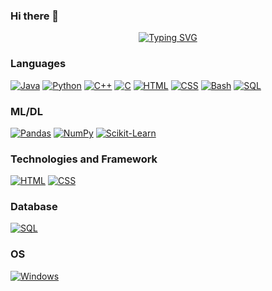 ### Hi there 👋

<p align="center">
    <a href="https://github.com/skrShailesh">
        <img src="https://readme-typing-svg.demolab.com?font=Georgia&size=18&duration=2000&pause=100&multiline=true&width=500&height=80&lines=Hi!+ I'm +Shailesh+Kumar;A Cumputer Science Engineering student+%7C+%7C+;Welcome to my repo+%7C+%7C+" alt="Typing SVG" />
    </a>

### Languages
[![Java](https://img.shields.io/badge/java-black?style=for-the-badge&logo=openjdk)](https://github.com/wervlad)
[![Python](https://img.shields.io/badge/python-black?style=for-the-badge&logo=python)](https://github.com/wervlad)
[![C++](https://img.shields.io/badge/c++-black?style=for-the-badge&logo=cplusplus)](https://github.com/wervlad)
[![C](https://img.shields.io/badge/c-black?style=for-the-badge&logo=c)](https://github.com/wervlad)
[![HTML](https://img.shields.io/badge/HTML-black?style=for-the-badge&logo=HTML)](https://github.com/wervlad)
[![CSS](https://img.shields.io/badge/CSS-black?style=for-the-badge&logo=CSS)](https://github.com/wervlad)
[![Bash](https://img.shields.io/badge/bash-black?style=for-the-badge&logo=gnu-bash&logoColor=white)](https://github.com/wervlad)
[![SQL](https://img.shields.io/badge/sql-black?style=for-the-badge&logo=mysql)](https://github.com/wervlad)
  
### ML/DL
[![Pandas](https://img.shields.io/badge/pandas-black?style=for-the-badge&logo=pandas)](https://github.com/wervlad)
[![NumPy](https://img.shields.io/badge/numpy-black?style=for-the-badge&logo=numpy)](https://github.com/wervlad)
[![Scikit-Learn](https://img.shields.io/badge/scikit--learn-black?style=for-the-badge&logo=scikit-learn)](https://github.com/wervlad)
    
### Technologies and Framework
[![HTML](https://img.shields.io/badge/HTML-black?style=for-the-badge&logo=HTML)](https://github.com/wervlad)
[![CSS](https://img.shields.io/badge/CSS-black?style=for-the-badge&logo=CSS)](https://github.com/wervlad)
    
### Database
[![SQL](https://img.shields.io/badge/sql-black?style=for-the-badge&logo=mysql)](https://github.com/wervlad)
    
### OS  
[![Windows](https://img.shields.io/badge/Windows-black?style=for-the-badge&logo=Windows)](https://github.com/wervlad)
    

    
    
    

  
 


<!--
**skrShailesh/skrShailesh** is a ✨ _special_ ✨ repository because its `README.md` (this file) appears on your GitHub profile.

Here are some ideas to get you started:

- 🔭 I’m currently working on ...
- 🌱 I’m currently learning ...
- 👯 I’m looking to collaborate on ...
- 🤔 I’m looking for help with ...
- 💬 Ask me about ...
- 📫 How to reach me: ...
- 😄 Pronouns: ...
- ⚡ Fun fact: ...
-->
